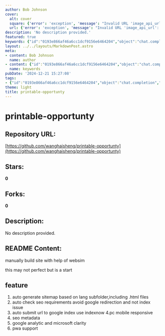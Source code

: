 ```yaml
---
author: Bob Johnson
cover:
  alt: cover
  square: {'error': 'exception', 'message': "Invalid URL 'image_api_url': No scheme supplied. Perhaps you meant https://image_api_url?"}
  url: {'error': 'exception', 'message': "Invalid URL 'image_api_url': No scheme supplied. Perhaps you meant https://image_api_url?"}
description: 'No description provided.'
featured: true
keywords: {"id":"0193e866af46a6cc1dcf9156e6464204","object":"chat.completion","created":1734770863,"model":"Qwen/Qwen2.5-7B-Instruct","choices":[{"index":0,"message":{"role":"assistant","content":"### Keywords and Tags\n\n- Printable-opportunity\n- Manual site build\n- WebSim\n- Auto generate sitemap\n- SEO requirements\n- Google redirection\n- Google index submission\n- IndexNow\n- PC \u0026 Mobile responsive\n- SEO metadata\n- Google Analytics\n- Microsoft Clarity\n- PWA support"},"finish_reason":"stop"}],"usage":{"prompt_tokens":135,"completion_tokens":65,"total_tokens":200},"system_fingerprint":""}
layout: ../../layouts/MarkdownPost.astro
meta:
- content: Bob Johnson
  name: author
- content: {"id":"0193e866af46a6cc1dcf9156e6464204","object":"chat.completion","created":1734770863,"model":"Qwen/Qwen2.5-7B-Instruct","choices":[{"index":0,"message":{"role":"assistant","content":"### Keywords and Tags\n\n- Printable-opportunity\n- Manual site build\n- WebSim\n- Auto generate sitemap\n- SEO requirements\n- Google redirection\n- Google index submission\n- IndexNow\n- PC \u0026 Mobile responsive\n- SEO metadata\n- Google Analytics\n- Microsoft Clarity\n- PWA support"},"finish_reason":"stop"}],"usage":{"prompt_tokens":135,"completion_tokens":65,"total_tokens":200},"system_fingerprint":""}
  name: keywords
pubDate: '2024-12-21 15:27:08'
tags:
- {"id":"0193e866af46a6cc1dcf9156e6464204","object":"chat.completion","created":1734770863,"model":"Qwen/Qwen2.5-7B-Instruct","choices":[{"index":0,"message":{"role":"assistant","content":"### Keywords and Tags\n\n- Printable-opportunity\n- Manual site build\n- WebSim\n- Auto generate sitemap\n- SEO requirements\n- Google redirection\n- Google index submission\n- IndexNow\n- PC \u0026 Mobile responsive\n- SEO metadata\n- Google Analytics\n- Microsoft Clarity\n- PWA support"},"finish_reason":"stop"}],"usage":{"prompt_tokens":135,"completion_tokens":65,"total_tokens":200},"system_fingerprint":""}
theme: light
title: printable-opportunty
---
```


# printable-opportunty

## Repository URL: 
[https://github.com/wanghaisheng/printable-opportunty](https://github.com/wanghaisheng/printable-opportunty)

## Stars: 
**0**

## Forks: 
**0**

## Description: 
No description provided.

## README Content: 
manually build site with help of websim



this may not perfect but is a start


## feature 


1. auto generate sitemap based on lang subfolder,including .html files
2. auto check seo requirements avoid google redirection and not index issue
3. auto submit url to google index use indexnow
4.pc mobile responsive
5. seo metadata
6. google analytic and microsoft clarity
7. pwa support

